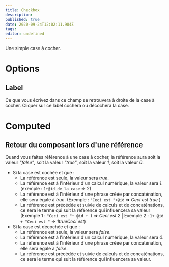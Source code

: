 ```yaml
---
title: Checkbox
description: 
published: true
date: 2020-09-24T12:02:11.984Z
tags: 
editor: undefined
---
```


Une simple case à cocher.

# Options
## Label
Ce que vous écrivez dans ce champ se retrouvera à droite de la case à cocher. Cliquer sur ce label cochera ou décochera la case.

# Computed
## Retour du composant lors d'une référence
Quand vous faites référence à une case à cocher, la référence aura soit la valeur *"false"*, soit la valeur *"true"*, soit la valeur *1*, soit la valeur *0*.
+ Si la case est cochée et que :
  + La référence est seule, la valeur sera *true*.
  + La référence est à l'intérieur d'un calcul numérique, la valeur sera *1*. (exemple : `1+@id_de_la_case` => 2)
  + La référence est à l'intérieur d'une phrase créée par concaténation, elle sera égale à *true*. (Exemple : `"Ceci est "+@id` => *Ceci est true* )
  + La référence est précédée et suivie de calculs et de concaténations, ce sera le terme qui suit la référence qui influencera sa valeur (Exemple 1 : `"Ceci est "+ @id + 1` => *Ceci est 2* | Exemple 2 : `1+ @id + "Ceci est "` => *1trueCeci est*)
+ Si la case est décochée et que :
  + La référence est seule, la valeur sera *false*.
  + La référence est à l'intérieur d'un calcul numérique, la valeur sera *0*.
  + La référence est à l'intérieur d'une phrase créée par concaténation, elle sera égale à *false*.
  + La référence est précédée et suivie de calculs et de concaténations, ce sera le terme qui suit la référence qui influencera sa valeur.

